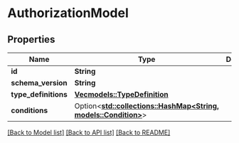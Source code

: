 # AuthorizationModel

## Properties

Name | Type | Description | Notes
------------ | ------------- | ------------- | -------------
**id** | **String** |  | 
**schema_version** | **String** |  | 
**type_definitions** | [**Vec<models::TypeDefinition>**](TypeDefinition.md) |  | 
**conditions** | Option<[**std::collections::HashMap<String, models::Condition>**](Condition.md)> |  | [optional]

[[Back to Model list]](../README.md#documentation-for-models) [[Back to API list]](../README.md#documentation-for-api-endpoints) [[Back to README]](../README.md)


